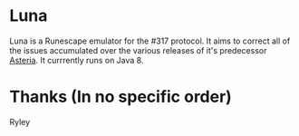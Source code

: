 # Luna
Luna is a Runescape emulator for the #317 protocol. It aims to correct all of the issues accumulated over the various releases of it's predecessor [Asteria](https://github.com/lare96/asteria-3.0). It currrently runs on Java 8.

# Thanks (In no specific order)
Ryley
